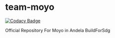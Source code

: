 # team-moyo

[![Codacy Badge](https://api.codacy.com/project/badge/Grade/ff168f1045b647e599db9a193b61f3dd)](https://app.codacy.com/gh/BuildForSDGCohort2/team-moyo-frontend?utm_source=github.com&utm_medium=referral&utm_content=BuildForSDGCohort2/team-moyo-frontend&utm_campaign=Badge_Grade_Settings)

Official Repository For Moyo in Andela BuildForSdg
